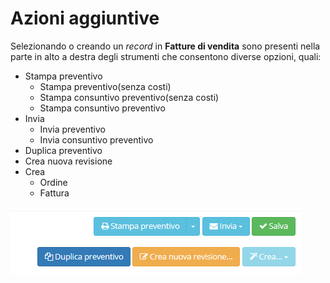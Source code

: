 # Azioni aggiuntive

Selezionando o creando un _record_ in **Fatture di vendita** sono presenti nella parte in alto a destra degli strumenti che consentono diverse opzioni, quali:

* Stampa preventivo
  * Stampa preventivo\(senza costi\)
  * Stampa consuntivo preventivo\(senza costi\)
  * Stampa consuntivo preventivo
* Invia
  * Invia preventivo 
  * Invia consuntivo preventivo 
* Duplica preventivo
* Crea nuova revisione
* Crea
  * Ordine
  * Fattura

![](../../../../.gitbook/assets/azioniaggiuntivepreventivi.PNG)

